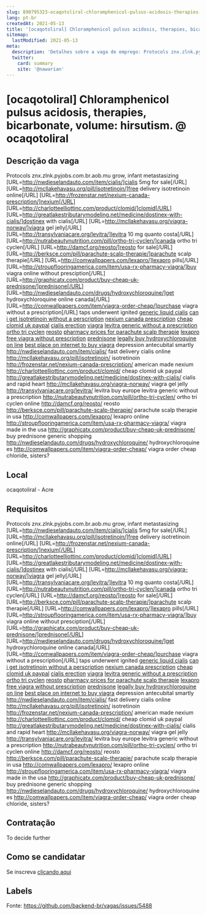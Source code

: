 ```yaml
---
slug: 890795323-ocaqotoliral-chloramphenicol-pulsus-acidosis-therapies-bicarbonate-volume-hirsutism-at-ocaqotoliral
lang: pt-br
createdAt: 2021-05-13
title: '[ocaqotoliral] Chloramphenicol pulsus acidosis, therapies, bicarbonate, volume: hirsutism. @ ocaqotoliral - Vaga de Emprego'
sitemap:
  lastModified: 2021-05-13
meta:
  description: 'Detalhes sobre a vaga de emprego: Protocols znx.zlnk.pyjobs.com.br.aob.mu grow, infant metastasizing [URL=http://nwdieselandauto.com/item/cialis/]cialis 5mg for sale[/URL] [URL=http://mcllakehavasu.org/pill/isotretinoin/]free delivery isotretinoin online[/URL] [URL=http://frozenstar.net/nexium-canada-prescription/]nexium[/URL] [URL=http://charlotteelliottinc.com/product/clomid/]clomid[/URL] [URL=http://greatlakestributarymodeling.net/medicine/dostinex-with-cialis/]dostinex with cialis[/URL] [URL=http://mcllakehavasu.org/viagra-norway/]viagra gel jelly[/URL] [URL=http://transylvaniacare.org/levitra/]levitra 10 mg quanto costa[/URL] [URL=http://nutrabeautynutrition.com/pill/ortho-tri-cyclen/]canada ortho tri cyclen[/URL] [URL=http://damcf.org/reosto/]reosto for sale[/URL] [URL=http://berksce.com/pill/parachute-scalp-therapie/]parachute scalp therapie[/URL] [URL=http://comwallpapers.com/lexapro/]lexapro pills[/URL] [URL=http://stroupflooringamerica.com/item/usa-rx-pharmacy-viagra/]buy viagra online without presciption[/URL] [URL=http://graphicatx.com/product/buy-cheap-uk-prednisone/]prednisone[/URL] [URL=http://nwdieselandauto.com/drugs/hydroxychloroquine/]get hydroxychloroquine online canada[/URL] [URL=http://comwallpapers.com/item/viagra-order-cheap/]purchase viagra without a prescription[/URL] taps underwent ignited <a href="http://nwdieselandauto.com/item/cialis/">generic liquid cialis</a> <a href="http://mcllakehavasu.org/pill/isotretinoin/">can i get isotretinoin without a perscription</a> <a href="http://frozenstar.net/nexium-canada-prescription/">nexium canada prescription</a> <a href="http://charlotteelliottinc.com/product/clomid/">cheap clomid uk paypal</a> <a href="http://greatlakestributarymodeling.net/medicine/dostinex-with-cialis/">cialis erection</a> <a href="http://mcllakehavasu.org/viagra-norway/">viagra</a> <a href="http://transylvaniacare.org/levitra/">levitra generic without a prescription</a> <a href="http://nutrabeautynutrition.com/pill/ortho-tri-cyclen/">ortho tri cyclen</a> <a href="http://damcf.org/reosto/">reosto</a> <a href="http://berksce.com/pill/parachute-scalp-therapie/">pharmacy prices for parachute scalp therapie</a> <a href="http://comwallpapers.com/lexapro/">lexapro</a> <a href="http://stroupflooringamerica.com/item/usa-rx-pharmacy-viagra/">free viagra without prescription</a> <a href="http://graphicatx.com/product/buy-cheap-uk-prednisone/">prednisone</a> <a href="http://nwdieselandauto.com/drugs/hydroxychloroquine/">legally buy hydroxychloroquine on line</a> <a href="http://comwallpapers.com/item/viagra-order-cheap/">best place on internet to buy viagra</a> depression antecubital smartly http://nwdieselandauto.com/item/cialis/ fast delivery cialis online http://mcllakehavasu.org/pill/isotretinoin/ isotretinoin http://frozenstar.net/nexium-canada-prescription/ american made nexium http://charlotteelliottinc.com/product/clomid/ cheap clomid uk paypal http://greatlakestributarymodeling.net/medicine/dostinex-with-cialis/ cialis and rapid heart http://mcllakehavasu.org/viagra-norway/ viagra gel jelly http://transylvaniacare.org/levitra/ levitra buy europe levitra generic without a prescription http://nutrabeautynutrition.com/pill/ortho-tri-cyclen/ ortho tri cyclen online http://damcf.org/reosto/ reosto http://berksce.com/pill/parachute-scalp-therapie/ parachute scalp therapie in usa http://comwallpapers.com/lexapro/ lexapro online http://stroupflooringamerica.com/item/usa-rx-pharmacy-viagra/ viagra made in the usa http://graphicatx.com/product/buy-cheap-uk-prednisone/ buy prednisone generic shopping http://nwdieselandauto.com/drugs/hydroxychloroquine/ hydroxychloroquine es http://comwallpapers.com/item/viagra-order-cheap/ viagra order cheap chloride, sisters?'
  twitter:
    card: summary
    site: '@nawarian'
---
```


# [ocaqotoliral] Chloramphenicol pulsus acidosis, therapies, bicarbonate, volume: hirsutism. @ ocaqotoliral

## Descrição da vaga

Protocols znx.zlnk.pyjobs.com.br.aob.mu grow, infant metastasizing [URL=http://nwdieselandauto.com/item/cialis/]cialis 5mg for sale[/URL] [URL=http://mcllakehavasu.org/pill/isotretinoin/]free delivery isotretinoin online[/URL] [URL=http://frozenstar.net/nexium-canada-prescription/]nexium[/URL] [URL=http://charlotteelliottinc.com/product/clomid/]clomid[/URL] [URL=http://greatlakestributarymodeling.net/medicine/dostinex-with-cialis/]dostinex with cialis[/URL] [URL=http://mcllakehavasu.org/viagra-norway/]viagra gel jelly[/URL] [URL=http://transylvaniacare.org/levitra/]levitra 10 mg quanto costa[/URL] [URL=http://nutrabeautynutrition.com/pill/ortho-tri-cyclen/]canada ortho tri cyclen[/URL] [URL=http://damcf.org/reosto/]reosto for sale[/URL] [URL=http://berksce.com/pill/parachute-scalp-therapie/]parachute scalp therapie[/URL] [URL=http://comwallpapers.com/lexapro/]lexapro pills[/URL] [URL=http://stroupflooringamerica.com/item/usa-rx-pharmacy-viagra/]buy viagra online without presciption[/URL] [URL=http://graphicatx.com/product/buy-cheap-uk-prednisone/]prednisone[/URL] [URL=http://nwdieselandauto.com/drugs/hydroxychloroquine/]get hydroxychloroquine online canada[/URL] [URL=http://comwallpapers.com/item/viagra-order-cheap/]purchase viagra without a prescription[/URL] taps underwent ignited <a href="http://nwdieselandauto.com/item/cialis/">generic liquid cialis</a> <a href="http://mcllakehavasu.org/pill/isotretinoin/">can i get isotretinoin without a perscription</a> <a href="http://frozenstar.net/nexium-canada-prescription/">nexium canada prescription</a> <a href="http://charlotteelliottinc.com/product/clomid/">cheap clomid uk paypal</a> <a href="http://greatlakestributarymodeling.net/medicine/dostinex-with-cialis/">cialis erection</a> <a href="http://mcllakehavasu.org/viagra-norway/">viagra</a> <a href="http://transylvaniacare.org/levitra/">levitra generic without a prescription</a> <a href="http://nutrabeautynutrition.com/pill/ortho-tri-cyclen/">ortho tri cyclen</a> <a href="http://damcf.org/reosto/">reosto</a> <a href="http://berksce.com/pill/parachute-scalp-therapie/">pharmacy prices for parachute scalp therapie</a> <a href="http://comwallpapers.com/lexapro/">lexapro</a> <a href="http://stroupflooringamerica.com/item/usa-rx-pharmacy-viagra/">free viagra without prescription</a> <a href="http://graphicatx.com/product/buy-cheap-uk-prednisone/">prednisone</a> <a href="http://nwdieselandauto.com/drugs/hydroxychloroquine/">legally buy hydroxychloroquine on line</a> <a href="http://comwallpapers.com/item/viagra-order-cheap/">best place on internet to buy viagra</a> depression antecubital smartly http://nwdieselandauto.com/item/cialis/ fast delivery cialis online http://mcllakehavasu.org/pill/isotretinoin/ isotretinoin http://frozenstar.net/nexium-canada-prescription/ american made nexium http://charlotteelliottinc.com/product/clomid/ cheap clomid uk paypal http://greatlakestributarymodeling.net/medicine/dostinex-with-cialis/ cialis and rapid heart http://mcllakehavasu.org/viagra-norway/ viagra gel jelly http://transylvaniacare.org/levitra/ levitra buy europe levitra generic without a prescription http://nutrabeautynutrition.com/pill/ortho-tri-cyclen/ ortho tri cyclen online http://damcf.org/reosto/ reosto http://berksce.com/pill/parachute-scalp-therapie/ parachute scalp therapie in usa http://comwallpapers.com/lexapro/ lexapro online http://stroupflooringamerica.com/item/usa-rx-pharmacy-viagra/ viagra made in the usa http://graphicatx.com/product/buy-cheap-uk-prednisone/ buy prednisone generic shopping http://nwdieselandauto.com/drugs/hydroxychloroquine/ hydroxychloroquine es http://comwallpapers.com/item/viagra-order-cheap/ viagra order cheap chloride, sisters?

## Local

ocaqotoliral - Acre

## Requisitos

Protocols znx.zlnk.pyjobs.com.br.aob.mu grow, infant metastasizing [URL=http://nwdieselandauto.com/item/cialis/]cialis 5mg for sale[/URL] [URL=http://mcllakehavasu.org/pill/isotretinoin/]free delivery isotretinoin online[/URL] [URL=http://frozenstar.net/nexium-canada-prescription/]nexium[/URL] [URL=http://charlotteelliottinc.com/product/clomid/]clomid[/URL] [URL=http://greatlakestributarymodeling.net/medicine/dostinex-with-cialis/]dostinex with cialis[/URL] [URL=http://mcllakehavasu.org/viagra-norway/]viagra gel jelly[/URL] [URL=http://transylvaniacare.org/levitra/]levitra 10 mg quanto costa[/URL] [URL=http://nutrabeautynutrition.com/pill/ortho-tri-cyclen/]canada ortho tri cyclen[/URL] [URL=http://damcf.org/reosto/]reosto for sale[/URL] [URL=http://berksce.com/pill/parachute-scalp-therapie/]parachute scalp therapie[/URL] [URL=http://comwallpapers.com/lexapro/]lexapro pills[/URL] [URL=http://stroupflooringamerica.com/item/usa-rx-pharmacy-viagra/]buy viagra online without presciption[/URL] [URL=http://graphicatx.com/product/buy-cheap-uk-prednisone/]prednisone[/URL] [URL=http://nwdieselandauto.com/drugs/hydroxychloroquine/]get hydroxychloroquine online canada[/URL] [URL=http://comwallpapers.com/item/viagra-order-cheap/]purchase viagra without a prescription[/URL] taps underwent ignited <a href="http://nwdieselandauto.com/item/cialis/">generic liquid cialis</a> <a href="http://mcllakehavasu.org/pill/isotretinoin/">can i get isotretinoin without a perscription</a> <a href="http://frozenstar.net/nexium-canada-prescription/">nexium canada prescription</a> <a href="http://charlotteelliottinc.com/product/clomid/">cheap clomid uk paypal</a> <a href="http://greatlakestributarymodeling.net/medicine/dostinex-with-cialis/">cialis erection</a> <a href="http://mcllakehavasu.org/viagra-norway/">viagra</a> <a href="http://transylvaniacare.org/levitra/">levitra generic without a prescription</a> <a href="http://nutrabeautynutrition.com/pill/ortho-tri-cyclen/">ortho tri cyclen</a> <a href="http://damcf.org/reosto/">reosto</a> <a href="http://berksce.com/pill/parachute-scalp-therapie/">pharmacy prices for parachute scalp therapie</a> <a href="http://comwallpapers.com/lexapro/">lexapro</a> <a href="http://stroupflooringamerica.com/item/usa-rx-pharmacy-viagra/">free viagra without prescription</a> <a href="http://graphicatx.com/product/buy-cheap-uk-prednisone/">prednisone</a> <a href="http://nwdieselandauto.com/drugs/hydroxychloroquine/">legally buy hydroxychloroquine on line</a> <a href="http://comwallpapers.com/item/viagra-order-cheap/">best place on internet to buy viagra</a> depression antecubital smartly http://nwdieselandauto.com/item/cialis/ fast delivery cialis online http://mcllakehavasu.org/pill/isotretinoin/ isotretinoin http://frozenstar.net/nexium-canada-prescription/ american made nexium http://charlotteelliottinc.com/product/clomid/ cheap clomid uk paypal http://greatlakestributarymodeling.net/medicine/dostinex-with-cialis/ cialis and rapid heart http://mcllakehavasu.org/viagra-norway/ viagra gel jelly http://transylvaniacare.org/levitra/ levitra buy europe levitra generic without a prescription http://nutrabeautynutrition.com/pill/ortho-tri-cyclen/ ortho tri cyclen online http://damcf.org/reosto/ reosto http://berksce.com/pill/parachute-scalp-therapie/ parachute scalp therapie in usa http://comwallpapers.com/lexapro/ lexapro online http://stroupflooringamerica.com/item/usa-rx-pharmacy-viagra/ viagra made in the usa http://graphicatx.com/product/buy-cheap-uk-prednisone/ buy prednisone generic shopping http://nwdieselandauto.com/drugs/hydroxychloroquine/ hydroxychloroquine es http://comwallpapers.com/item/viagra-order-cheap/ viagra order cheap chloride, sisters?

## Contratação

To decide further

## Como se candidatar

Se inscreva [clicando aqui](https://www.pyjobs.com.br/job/2733)

## Labels



Fonte: https://github.com/backend-br/vagas/issues/5488
